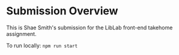 # Submission Overview

This is Shae Smith's submission for the LibLab front-end takehome assignment.

To run locally: `npm run start`


